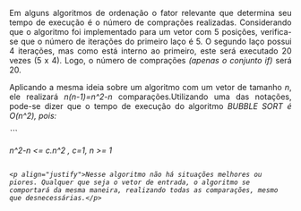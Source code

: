 <p align="justify">Em alguns algoritmos de ordenação o fator relevante que determina seu tempo de execução é o número de comprações realizadas. Considerando que o algoritmo foi implementado para um vetor com 5 posições, verifica-se que o número de iterações do primeiro laço é 5. O segundo laço possui 4 iterações, mas como está interno ao primeiro, este será executado 20 vezes (5 x 4). Logo, o número de comprações <i>(apenas o conjunto if)</i> será 20.</p>
<p align="justify">Aplicando a mesma ideia sobre um algoritmo com um vetor de tamanho <i>n</i>, ele realizará <i>n(n-1)=n^2-n</i> comparações.Utilizando uma das notações, pode-se dizer que o tempo de execução do algoritmo <i>BUBBLE SORT<i> é <i>O(n^2)</i>, pois:</p>
```

n^2-n <= c.n^2 , c=1, n >= 1

```

<p align="justify">Nesse algoritmo não há situações melhores ou piores. Qualquer que seja o vetor de entrada, o algoritmo se comportará da mesma maneira, realizando todas as comparações, mesmo que desnecessárias.</p>